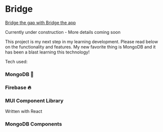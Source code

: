 # Bridge

[Bridge the gap with Bridge the app](https://bridgetheapp.us/login)

Currently under construction - More details coming soon

This project is my next step in my learning development. Please read below on the functionality and features. My new favorite thing is MongoDB and it has been a blast learning this technology!

Tech used:
### MongoDB 🍃  
### Firebase 🔥  
### MUI Component Library  
Written with React

### MongoDB Components
